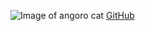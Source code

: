 ![Image of angoro cat](https://upload.wikimedia.org/wikipedia/commons/6/69/June_odd-eyed-cat_cropped.jpg)
[GitHub](http://github.com)
